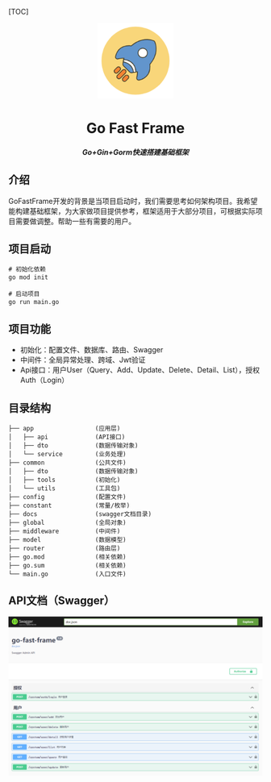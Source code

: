[TOC]

<div align=center>
	<img src="resources/image-logo.png" width="150" height="150" />
    <h1>Go Fast Frame</h1>
    <h5>Go+Gin+Gorm快速搭建基础框架</h5>
</div>

## 介绍

GoFastFrame开发的背景是当项目启动时，我们需要思考如何架构项目。我希望能构建基础框架，为大家做项目提供参考，框架适用于大部分项目，可根据实际项目需要做调整。帮助一些有需要的用户。

## 项目启动

```
# 初始化依赖
go mod init

# 启动项目
go run main.go
```

## 项目功能

* 初始化：配置文件、数据库、路由、Swagger
* 中间件：全局异常处理、跨域、Jwt验证
* Api接口：用户User（Query、Add、Update、Delete、Detail、List），授权Auth（Login）

## 目录结构

```
├── app                 (应用层)
│   ├── api             (API接口)
│   ├── dto             (数据传输对象)
│   └── service         (业务处理)
├── common              (公共文件)
│   ├── dto             (数据传输对象)
│   ├── tools           (初始化)
│   └── utils           (工具包)
├── config              (配置文件)
├── constant            (常量/枚举)
├── docs                (swagger文档目录)
├── global              (全局对象)
├── middleware          (中间件)
├── model               (数据模型)
├── router              (路由层)
├── go.mod              (相关依赖)
├── go.sum              (相关依赖)
└── main.go             (入口文件)
```

## API文档（Swagger）

![image](resources/image-swagger.png)

